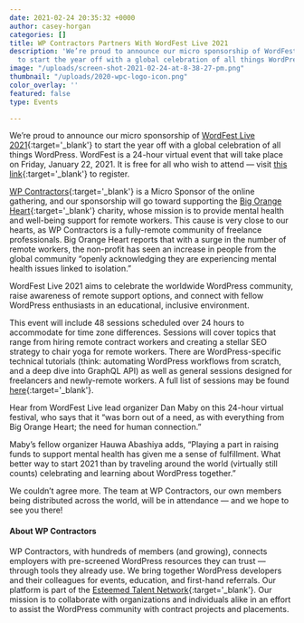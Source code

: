 ```yaml
---
date: 2021-02-24 20:35:32 +0000
author: casey-horgan
categories: []
title: WP Contractors Partners With WordFest Live 2021
description: 'We’re proud to announce our micro sponsorship of WordFest Live 2021
  to start the year off with a global celebration of all things WordPress. '
image: "/uploads/screen-shot-2021-02-24-at-8-38-27-pm.png"
thumbnail: "/uploads/2020-wpc-logo-icon.png"
color_overlay: ''
featured: false
type: Events

---
```

We’re proud to announce our micro sponsorship of [WordFest Live 2021](https://www.wordfest.live/){:target='_blank'} to start the year off with a global celebration of all things WordPress. WordFest is a 24-hour virtual event that will take place on Friday, January 22, 2021. It is free for all who wish to attend — visit [this link](https://my.wordfest.live/login/){:target='_blank'} to register.

[WP Contractors](https://wpcontractors.com/){:target='_blank'} is a Micro Sponsor of the online gathering, and our sponsorship will go toward supporting the [Big Orange Heart](https://www.bigorangeheart.org/){:target='_blank'} charity, whose mission is to provide mental health and well-being support for remote workers. This cause is very close to our hearts, as WP Contractors is a fully-remote community of freelance professionals. Big Orange Heart reports that with a surge in the number of remote workers, the non-profit has seen an increase in people from the global community “openly acknowledging they are experiencing mental health issues linked to isolation.”

WordFest Live 2021 aims to celebrate the worldwide WordPress community, raise awareness of remote support options, and connect with fellow WordPress enthusiasts in an educational, inclusive environment.

This event will include 48 sessions scheduled over 24 hours to accommodate for time zone differences. Sessions will cover topics that range from hiring remote contract workers and creating a stellar SEO strategy to chair yoga for remote workers. There are WordPress-specific technical tutorials (think: automating WordPress workflows from scratch, and a deep dive into GraphQL API) as well as general sessions designed for freelancers and newly-remote workers. A full list of sessions may be found [here](https://www.wordfest.live/sessions/){:target='_blank'}.

Hear from WordFest Live lead organizer Dan Maby on this 24-hour virtual festival, who says that it “was born out of a need, as with everything from Big Orange Heart; the need for human connection.”

Maby’s fellow organizer Hauwa Abashiya adds, “Playing a part in raising funds to support mental health has given me a sense of fulfillment. What better way to start 2021 than by traveling around the world (virtually still counts) celebrating and learning about WordPress together.”

We couldn’t agree more. The team at WP Contractors, our own members being distributed across the world, will be in attendance — and we hope to see you there!

#### About WP Contractors

WP Contractors, with hundreds of members (and growing), connects employers with pre-screened WordPress resources they can trust — through tools they already use. We bring together WordPress developers and their colleagues for events, education, and first-hand referrals. Our platform is part of the [Esteemed Talent Network](https://esteemed.io/join-talent-network/){:target='_blank'}. Our mission is to collaborate with organizations and individuals alike in an effort to assist the WordPress community with contract projects and placements.